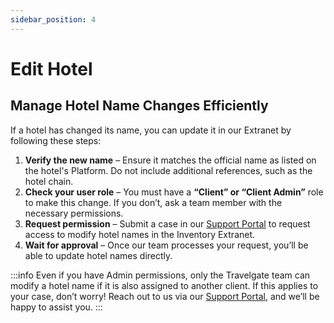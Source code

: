 ```yaml
---
sidebar_position: 4
---
```


# Edit Hotel

## Manage Hotel Name Changes Efficiently

If a hotel has changed its name, you can update it in our Extranet by following these steps:

1. **Verify the new name** – Ensure it matches the official name as listed on the hotel's Platform. Do not include additional references, such as the hotel chain.
2. **Check your user role** – You must have a **“Client” or “Client Admin”** role to make this change. If you don’t, ask a team member with the necessary permissions.
3. **Request permission** – Submit a case in our [Support Portal](https://app.travelgate.com/support) to request access to modify hotel names in the Inventory Extranet.
4. **Wait for approval** – Once our team processes your request, you’ll be able to update hotel names directly.

:::info
Even if you have Admin permissions, only the Travelgate team can modify a hotel name if it is also assigned to another client. If this applies to your case, don’t worry! Reach out to us via our [Support Portal](https://app.travelgate.com/support), and we’ll be happy to assist you.
:::
